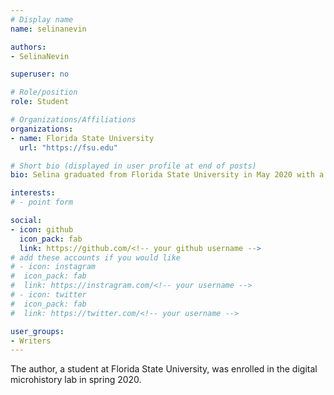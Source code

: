 ```yaml
---
# Display name
name: selinanevin

authors:
- SelinaNevin

superuser: no

# Role/position
role: Student

# Organizations/Affiliations
organizations:
- name: Florida State University
  url: "https://fsu.edu"

# Short bio (displayed in user profile at end of posts)
bio: Selina graduated from Florida State University in May 2020 with a Dual Degree in International Affairs and Political Science with a double major in Middle Eastern Studies.

interests:
# - point form

social:
- icon: github
  icon_pack: fab
  link: https://github.com/<!-- your github username -->
# add these accounts if you would like
# - icon: instagram
#  icon_pack: fab
#  link: https://instragram.com/<!-- your username -->
# - icon: twitter
#  icon_pack: fab
#  link: https://twitter.com/<!-- your username -->

user_groups:
- Writers
---
```

The author, a student at Florida State University, was enrolled in the digital microhistory lab in spring 2020.
